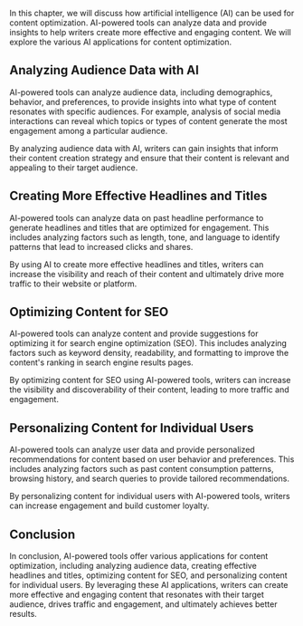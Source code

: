 

In this chapter, we will discuss how artificial intelligence (AI) can be used for content optimization. AI-powered tools can analyze data and provide insights to help writers create more effective and engaging content. We will explore the various AI applications for content optimization.

Analyzing Audience Data with AI
-------------------------------

AI-powered tools can analyze audience data, including demographics, behavior, and preferences, to provide insights into what type of content resonates with specific audiences. For example, analysis of social media interactions can reveal which topics or types of content generate the most engagement among a particular audience.

By analyzing audience data with AI, writers can gain insights that inform their content creation strategy and ensure that their content is relevant and appealing to their target audience.

Creating More Effective Headlines and Titles
--------------------------------------------

AI-powered tools can analyze data on past headline performance to generate headlines and titles that are optimized for engagement. This includes analyzing factors such as length, tone, and language to identify patterns that lead to increased clicks and shares.

By using AI to create more effective headlines and titles, writers can increase the visibility and reach of their content and ultimately drive more traffic to their website or platform.

Optimizing Content for SEO
--------------------------

AI-powered tools can analyze content and provide suggestions for optimizing it for search engine optimization (SEO). This includes analyzing factors such as keyword density, readability, and formatting to improve the content's ranking in search engine results pages.

By optimizing content for SEO using AI-powered tools, writers can increase the visibility and discoverability of their content, leading to more traffic and engagement.

Personalizing Content for Individual Users
------------------------------------------

AI-powered tools can analyze user data and provide personalized recommendations for content based on user behavior and preferences. This includes analyzing factors such as past content consumption patterns, browsing history, and search queries to provide tailored recommendations.

By personalizing content for individual users with AI-powered tools, writers can increase engagement and build customer loyalty.

Conclusion
----------

In conclusion, AI-powered tools offer various applications for content optimization, including analyzing audience data, creating effective headlines and titles, optimizing content for SEO, and personalizing content for individual users. By leveraging these AI applications, writers can create more effective and engaging content that resonates with their target audience, drives traffic and engagement, and ultimately achieves better results.


